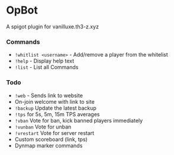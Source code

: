 # OpBot

A spigot plugin for vanilluxe.th3-z.xyz

### Commands

 - `!whitlist <username>` - Add/remove a player from the whitelist
 - `!help` - Display help text
 - `!list` - List all Commands

### Todo

 - `!web` - Sends link to website
 - On-join welcome with link to site
 - `!backup` Update the latest backup
 - `!tps` for 5s, 5m, 15m TPS averages
 - `!vban` Vote for ban, kick banned players immediately
 - `!vunban` Vote for unban
 - `!vrestart` Vote for server restart
 - Custom scoreboard (link, tps)
 - Dynmap marker commands
 